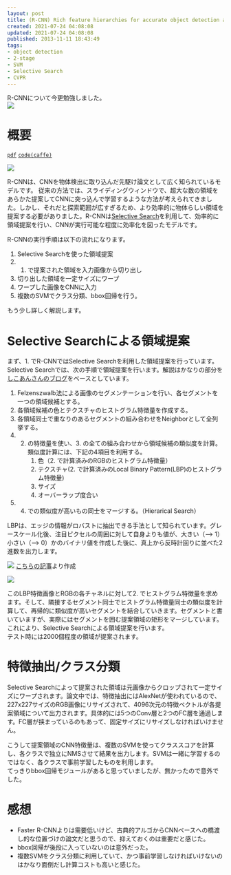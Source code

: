 ```yaml
---
layout: post
title: (R-CNN) Rich feature hierarchies for accurate object detection and semantic segmentation, CVPR, 2014
created: 2021-07-24 04:08:08
updated: 2021-07-24 04:08:08
published: 2013-11-11 18:43:49
tags:
- object detection
- 2-stage
- SVM
- Selective Search
- CVPR
---
```


R-CNNについて今更勉強しました。  
![]({{site.baseurl}}/images/2021-07-24-05-36-58.png)

# 概要

[`pdf`](https://arxiv.org/abs/1311.2524) [`code(caffe)`](https://github.com/rbgirshick/rcnn)

![]({{site.baseurl}}/images/2021-07-24-03-53-46.png)

R-CNNは、CNNを物体検出に取り込んだ先駆け論文として広く知られているモデルです。
従来の方法では、スライディングウィンドウで、超大な数の領域をあらかた提案してCNNに突っ込んで学習するような方法が考えられてきました。しかし、それだと探索範囲が広すぎるため、より効率的に物体らしい領域を提案する必要がありました。R-CNNは[Selective Search](https://ivi.fnwi.uva.nl/isis/publications/bibtexbrowser.php?key=UijlingsIJCV2013&bib=all.bib)を利用して、効率的に領域提案を行い、CNNが実行可能な程度に効率化を図ったモデルです。  

R-CNNの実行手順は以下の流れになります。

1. Selective Searchを使った領域提案
2. 1. で提案された領域を入力画像から切り出し
3. 切り出した領域を一定サイズにワープ
4. ワープした画像をCNNに入力
5. 複数のSVMでクラス分類、bbox回帰を行う。

もう少し詳しく解説します。

# Selective Searchによる領域提案

まず、1. でR-CNNではSelective Searchを利用した領域提案を行っています。Selective Searchでは、次の手順で領域提案を行います。解説はかなりの部分を[しこあんさんのブログ](https://blog.shikoan.com/selective-search-rcnn/)をベースとしています。

1. Felzenszwalb法による画像のセグメンテーションを行い、各セグメントを一つの領域候補とする。
2. 各領域候補の色とテクスチャのヒストグラム特徴量を作成する。
3. 各領域同士で重なりのあるセグメントの組み合わせをNeighborとして全列挙する。
4. 2. の特徴量を使い、3. の全ての組み合わせから領域候補の類似度を計算。類似度計算には、下記の4項目を利用する。
      1. 色（2. で計算済みのRGBのヒストグラム特徴量）
      2. テクスチャ(2. で計算済みのLocal Binary Pattern(LBP)のヒストグラム特徴量)
      3. サイズ
      4. オーバーラップ度合い
5. 4. での類似度が高いもの同士をマージする。（Hierarical Search）

LBPは、エッジの情報がロバストに抽出できる手法として知られています。グレースケール化後、注目ピクセルの周囲に対して自身よりも値が、大きい（--> 1）小さい（--> 0）かのバイナリ値を作成した後に、真上から反時計回りに並べた2進数を出力します。  

![]({{site.baseurl}}/images/2021-07-24-03-37-54.png)
[こちらの記事](https://qiita.com/tancoro/items/959ae9c14048c06bea8e)より作成

![]({{site.baseurl}}/images/2021-07-24-03-24-41.png)

このLBP特徴画像とRGBの各チャネルに対して2. でヒストグラム特徴量を求めます。そして、隣接するセグメント同士でヒストグラム特徴量同士の類似度を計算して、再帰的に類似度が高いセグメントを結合していきます。セグメントと書いていますが、実際にはセグメントを囲む提案領域の矩形をマージしています。
これにより、Selective Searchによる領域提案を行います。  
テスト時には2000個程度の領域が提案されます。

# 特徴抽出/クラス分類

Selective Searchによって提案された領域は元画像からクロップされて一定サイズにワープされます。論文中では、特徴抽出にはAlexNetが使われているので、227x227サイズのRGB画像にリサイズされて、4096次元の特徴ベクトルが各提案領域について出力されます。具体的には5つのConv層と2つのFC層を通過します。FC層が挟まっているのもあって、固定サイズにリサイズしなければいけません。

こうして提案領域のCNN特徴量は、複数のSVMを使ってクラススコアを計算し、各クラスで独立にNMSさせて結果を出力します。SVMは一緒に学習するのではなく、各クラスで事前学習したものを利用します。  
てっきりbbox回帰モジュールがあると思っていましたが、無かったので意外でした。  

# 感想

* Faster R-CNNよりは需要低いけど、古典的アルゴからCNNベースへの橋渡し的な位置づけの論文だと思うので、抑えておくのは重要だと感じた。
* bbox回帰が後段に入っていないのは意外だった。
* 複数SVMをクラス分類に利用していて、かつ事前学習しなければいけないのはかなり面倒だし計算コストも高いと感じた。

